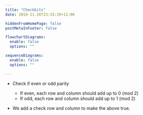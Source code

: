 ```yaml
---
title: "Checkbits"
date: 2019-11-26T23:33:19+11:00

hiddenFromHomePage: false
postMetaInFooter: false

flowchartDiagrams:
  enable: false
  options: ""

sequenceDiagrams: 
  enable: false
  options: ""

---
```


- Check if even or odd parity
  - If even, each row and column should add up to 0 (mod 2)
  - If odd, each row and column should add up to 1 (mod 2)

- We add a check row and column to make the above true.